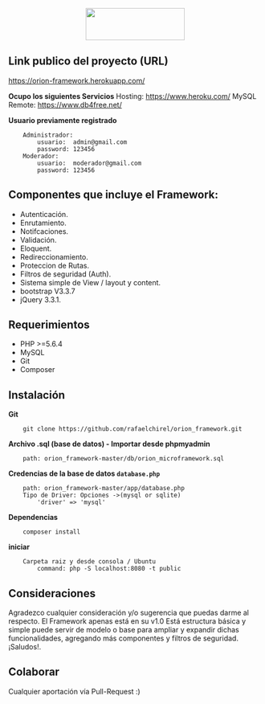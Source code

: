 <p align="center"><img src="https://upload.wikimedia.org/wikipedia/commons/thumb/2/27/PHP-logo.svg/1200px-PHP-logo.svg.png" width="197px" height="64px"></p>

## Link publico del proyecto (URL)
https://orion-framework.herokuapp.com/

**Ocupo los siguientes Servicios**
	Hosting:      https://www.heroku.com/
	MySQL Remote: https://www.db4free.net/

**Usuario previamente registrado**
```shell
	Administrador:
		usuario:  admin@gmail.com
		password: 123456
	Moderador:
		usuario:  moderador@gmail.com
		password: 123456
```

## Componentes que incluye el Framework:

- Autenticación.
- Enrutamiento.
- Notifcaciones.
- Validación.
- Eloquent.
- Redireccionamiento.
- Proteccion de Rutas.
- Filtros de seguridad (Auth).
- Sistema simple de View / layout y content.
- bootstrap V3.3.7
- jQuery 3.3.1.

## Requerimientos

- PHP >=5.6.4
- MySQL
- Git
- Composer

## Instalación

**Git**
```shell
	git clone https://github.com/rafaelchirel/orion_framework.git
```

**Archivo .sql (base de datos) - Importar desde phpmyadmin**
```shell
	path: orion_framework-master/db/orion_microframework.sql
```

**Credencias de la base de datos `database.php`**
```shell
	path: orion_framework-master/app/database.php
	Tipo de Driver: Opciones ->(mysql or sqlite)
		'driver' => 'mysql'
```

**Dependencias**
```shell
	composer install
```

**iniciar**
```shell
	Carpeta raiz y desde consola / Ubuntu
		command: php -S localhost:8080 -t public
```

## Consideraciones
Agradezco cualquier consideración y/o sugerencia que puedas darme al respecto. El Framework apenas está en su v1.0
Está estructura básica y simple puede servir de modelo o base para ampliar y expandir dichas funcionalidades, agregando más componentes y filtros de seguridad.
¡Saludos!.

## Colaborar

Cualquier aportación vía Pull-Request  :)
